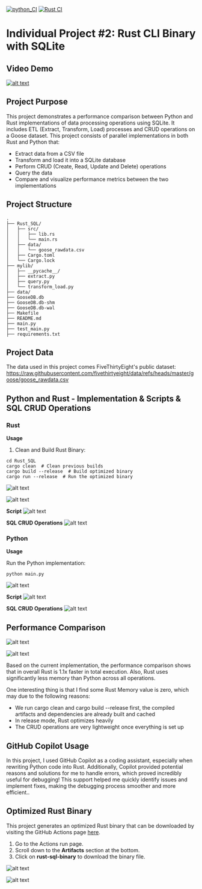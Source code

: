 [![python_CI](https://github.com/nogibjj/Jennifer_W8_Individual_Project_2/actions/workflows/python_CI.yml/badge.svg)](https://github.com/nogibjj/Jennifer_W8_Individual_Project_2/actions/workflows/python_CI.yml)
[![Rust CI](https://github.com/nogibjj/Jennifer_W8_Individual_Project_2/actions/workflows/rust_CI.yml/badge.svg)](https://github.com/nogibjj/Jennifer_W8_Individual_Project_2/actions/workflows/rust_CI.yml)

# Individual Project #2: Rust CLI Binary with SQLite

## Video Demo

[![alt text](images/image-11.png)](https://youtu.be/kDIr0-6xhpk)

## Project Purpose
This project demonstrates a performance comparison between Python and Rust implementations of data processing operations using SQLite. It includes ETL (Extract, Transform, Load) processes and CRUD operations on a Goose dataset. This project consists of parallel implementations in both Rust and Python that:

* Extract data from a CSV file
* Transform and load it into a SQLite database
* Perform CRUD (Create, Read, Update and Delete) operations
* Query the data
* Compare and visualize performance metrics between the two implementations


## Project Structure

```
.
├── Rust_SQL/
│   ├── src/
│   │   ├── lib.rs
│   │   └── main.rs
│   ├── data/
│   │   └── goose_rawdata.csv
│   ├── Cargo.toml
│   └── Cargo.lock
├── mylib/
│   ├── __pycache__/
│   ├── extract.py
│   ├── query.py
│   └── transform_load.py
├── data/
├── GooseDB.db
├── GooseDB.db-shm
├── GooseDB.db-wal
├── Makefile
├── README.md
├── main.py
├── test_main.py
├── requirements.txt
```

## Project Data
The data used in this project comes FiveThirtyEight's public dataset: https://raw.githubusercontent.com/fivethirtyeight/data/refs/heads/master/goose/goose_rawdata.csv 


## Python and Rust - Implementation & Scripts & SQL CRUD Operations
### Rust
**Usage**

1. Clean and Build Rust Binary:
```
cd Rust_SQL
cargo clean  # Clean previous builds
cargo build --release  # Build optimized binary
cargo run --release  # Run the optimized binary
```

![alt text](images/image-0.png)

![alt text](images/image-1.png)

**Script**
![alt text](images/image-2.png)

**SQL CRUD Operations**
![alt text](images/image-3.png)

### Python
**Usage**

Run the Python implementation:

``python main.py``

![alt text](images/image-5.png)

**Script**
![alt text](images/image.png)

**SQL CRUD Operations**
![alt text](images/image-4.png)

## Performance Comparison

![alt text](images/image-9.png)

![alt text](images/image-10.png)

Based on the current implementation, the performance comparison shows that in overall Rust is 1.1x faster in total execution. Also, Rust uses significantly less memory than Python across all operations. 

One interesting thing is that I find some Rust Memory value is zero, which may due to the following reasons:
* We run cargo clean and cargo build --release first, the compiled artifacts and dependencies are already built and cached
* In release mode, Rust optimizes heavily
* The CRUD operations are very lightweight once everything is set up

## GitHub Copilot Usage

In this project, I used GitHub Copilot as a coding assistant, especially when rewriting Python code into Rust. Additionally, Copilot provided potential reasons and solutions for me to handle errors, which proved incredibly useful for debugging! This support helped me quickly identify issues and implement fixes, making the debugging process smoother and more efficient..

## Optimized Rust Binary

This project generates an optimized Rust binary that can be downloaded by visiting the GitHub Actions page [here](https://github.com/nogibjj/Jennifer_W8_Individual_Project_2/actions/runs/11761460872).

1. Go to the Actions run page.
2. Scroll down to the **Artifacts** section at the bottom.
3. Click on **rust-sql-binary** to download the binary file.

![alt text](images/image-7.png)

![alt text](images/image-8.png)